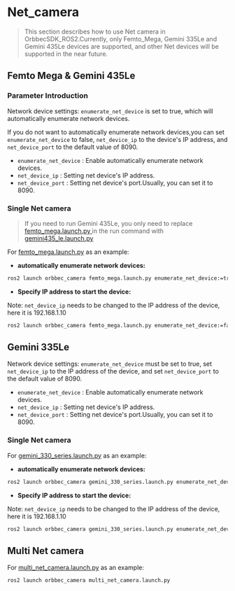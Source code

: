 # Net_camera

> This section describes how to use Net camera in OrbbecSDK_ROS2.Currently, only Femto_Mega, Gemini 335Le and Gemini 435Le devices are supported, and other Net devices will be supported in the near future.

## Femto Mega & Gemini 435Le

### Parameter Introduction

Network device settings: `enumerate_net_device` is set to true, which will automatically enumerate network devices.

If you do not want to automatically enumerate network devices,you can set `enumerate_net_device` to false, `net_device_ip` to the device's IP address, and `net_device_port` to the default value of 8090.

* `enumerate_net_device` : Enable automatically enumerate network devices.
* `net_device_ip` : Setting net device's IP address.
* `net_device_port` : Setting net device's port.Usually, you can set it to 8090.

### Single Net camera

> If you need to run Gemini 435Le, you only need to replace [femto_mega.launch.py ](https://github.com/orbbec/OrbbecSDK_ROS2/tree/v2-main/orbbec_camera/launch/femto_mega.launch.py)in the run command with [gemini435_le.launch.py](https://github.com/orbbec/OrbbecSDK_ROS2/tree/v2-main/orbbec_camera/launch/gemini435_le.launch.py)

For [femto_mega.launch.py](https://github.com/orbbec/OrbbecSDK_ROS2/tree/v2-main/orbbec_camera/launch/femto_mega.launch.py) as an example:

- **automatically enumerate network devices:**

```bash
ros2 launch orbbec_camera femto_mega.launch.py enumerate_net_device:=true
```

- **Specify IP address to start the device:**

Note: `net_device_ip` needs to be changed to the IP address of the device, here it is 192.168.1.10

```bash
ros2 launch orbbec_camera femto_mega.launch.py enumerate_net_device:=false net_device_ip:=192.168.1.10 net_device_port:=8090
```

## Gemini 335Le

Network device settings: `enumerate_net_device` must be set to true, set `net_device_ip` to the IP address of the device, and set `net_device_port` to the default value of 8090.

* `enumerate_net_device` : Enable automatically enumerate network devices.
* `net_device_ip` : Setting net device's IP address.
* `net_device_port` : Setting net device's port.Usually, you can set it to 8090.

### Single Net camera

For [gemini_330_series.launch.py](https://github.com/orbbec/OrbbecSDK_ROS2/tree/v2-main/orbbec_camera/launch/gemini_330_series.launch.py) as an example:

- **automatically enumerate network devices:**

```bash
ros2 launch orbbec_camera gemini_330_series.launch.py enumerate_net_device:=true
```

- **Specify IP address to start the device:**

Note: `net_device_ip` needs to be changed to the IP address of the device, here it is 192.168.1.10

```bash
ros2 launch orbbec_camera gemini_330_series.launch.py enumerate_net_device:=true net_device_ip:=192.168.1.10 net_device_port:=8090
```

## Multi Net camera

For [multi_net_camera.launch.py](https://github.com/orbbec/OrbbecSDK_ROS2/blob/v2-main/orbbec_camera/examples/net_camera/multi_net_camera.launch.py) as an example:

```bash
ros2 launch orbbec_camera multi_net_camera.launch.py
```
